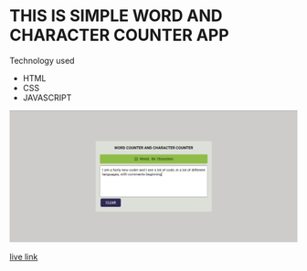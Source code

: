 # THIS IS SIMPLE WORD AND CHARACTER COUNTER APP

Technology used
- HTML
- CSS
- JAVASCRIPT



![projectImg](projectImg.png)


[live link ](http://abhijs17.netlify.app)

